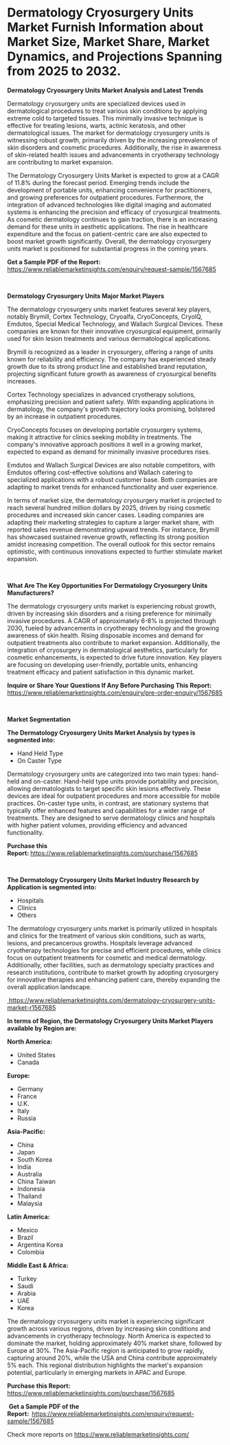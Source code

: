 <p><h1>Dermatology Cryosurgery Units Market Furnish Information about Market Size, Market Share, Market Dynamics, and Projections Spanning from 2025 to 2032.</h1></p><p><strong>Dermatology Cryosurgery Units Market Analysis and Latest Trends</strong></p>
<p><p>Dermatology cryosurgery units are specialized devices used in dermatological procedures to treat various skin conditions by applying extreme cold to targeted tissues. This minimally invasive technique is effective for treating lesions, warts, actinic keratosis, and other dermatological issues. The market for dermatology cryosurgery units is witnessing robust growth, primarily driven by the increasing prevalence of skin disorders and cosmetic procedures. Additionally, the rise in awareness of skin-related health issues and advancements in cryotherapy technology are contributing to market expansion.</p><p>The Dermatology Cryosurgery Units Market is expected to grow at a CAGR of 11.8% during the forecast period. Emerging trends include the development of portable units, enhancing convenience for practitioners, and growing preferences for outpatient procedures. Furthermore, the integration of advanced technologies like digital imaging and automated systems is enhancing the precision and efficacy of cryosurgical treatments. As cosmetic dermatology continues to gain traction, there is an increasing demand for these units in aesthetic applications. The rise in healthcare expenditure and the focus on patient-centric care are also expected to boost market growth significantly. Overall, the dermatology cryosurgery units market is positioned for substantial progress in the coming years.</p></p>
<p><strong>Get a Sample PDF of the Report:&nbsp;</strong> <a href="https://www.reliablemarketinsights.com/enquiry/request-sample/1567685?utm_campaign=2639&utm_medium=2&utm_source=Github&utm_content=ia&utm_term=23032025&utm_id=dermatology-cryosurgery-units">https://www.reliablemarketinsights.com/enquiry/request-sample/1567685</a></p>
<p>&nbsp;</p>
<p><strong>Dermatology Cryosurgery Units Major Market Players</strong></p>
<p><p>The dermatology cryosurgery units market features several key players, notably Brymill, Cortex Technology, Cryoalfa, CryoConcepts, CryolQ, Emdutos, Special Medical Technology, and Wallach Surgical Devices. These companies are known for their innovative cryosurgical equipment, primarily used for skin lesion treatments and various dermatological applications.</p><p>Brymill is recognized as a leader in cryosurgery, offering a range of units known for reliability and efficiency. The company has experienced steady growth due to its strong product line and established brand reputation, projecting significant future growth as awareness of cryosurgical benefits increases.</p><p>Cortex Technology specializes in advanced cryotherapy solutions, emphasizing precision and patient safety. With expanding applications in dermatology, the company's growth trajectory looks promising, bolstered by an increase in outpatient procedures.</p><p>CryoConcepts focuses on developing portable cryosurgery systems, making it attractive for clinics seeking mobility in treatments. The company's innovative approach positions it well in a growing market, expected to expand as demand for minimally invasive procedures rises.</p><p>Emdutos and Wallach Surgical Devices are also notable competitors, with Emdutos offering cost-effective solutions and Wallach catering to specialized applications with a robust customer base. Both companies are adapting to market trends for enhanced functionality and user experience.</p><p>In terms of market size, the dermatology cryosurgery market is projected to reach several hundred million dollars by 2025, driven by rising cosmetic procedures and increased skin cancer cases. Leading companies are adapting their marketing strategies to capture a larger market share, with reported sales revenue demonstrating upward trends. For instance, Brymill has showcased sustained revenue growth, reflecting its strong position amidst increasing competition. The overall outlook for this sector remains optimistic, with continuous innovations expected to further stimulate market expansion.</p></p>
<p>&nbsp;</p>
<p><strong>What Are The Key Opportunities For Dermatology Cryosurgery Units Manufacturers?</strong></p>
<p><p>The dermatology cryosurgery units market is experiencing robust growth, driven by increasing skin disorders and a rising preference for minimally invasive procedures. A CAGR of approximately 6-8% is projected through 2030, fueled by advancements in cryotherapy technology and the growing awareness of skin health. Rising disposable incomes and demand for outpatient treatments also contribute to market expansion. Additionally, the integration of cryosurgery in dermatological aesthetics, particularly for cosmetic enhancements, is expected to drive future innovation. Key players are focusing on developing user-friendly, portable units, enhancing treatment efficacy and patient satisfaction in this dynamic market.</p></p>
<p><strong>Inquire or Share Your Questions If Any Before Purchasing This Report:</strong> <a href="https://www.reliablemarketinsights.com/enquiry/pre-order-enquiry/1567685?utm_campaign=2639&utm_medium=2&utm_source=Github&utm_content=ia&utm_term=23032025&utm_id=dermatology-cryosurgery-units">https://www.reliablemarketinsights.com/enquiry/pre-order-enquiry/1567685</a></p>
<p>&nbsp;</p>
<p><strong>Market Segmentation</strong></p>
<p><strong>The Dermatology Cryosurgery Units Market Analysis by types is segmented into:</strong></p>
<p><ul><li>Hand Held Type</li><li>On Caster Type</li></ul></p>
<p><p>Dermatology cryosurgery units are categorized into two main types: hand-held and on-caster. Hand-held type units provide portability and precision, allowing dermatologists to target specific skin lesions effectively. These devices are ideal for outpatient procedures and more accessible for mobile practices. On-caster type units, in contrast, are stationary systems that typically offer enhanced features and capabilities for a wider range of treatments. They are designed to serve dermatology clinics and hospitals with higher patient volumes, providing efficiency and advanced functionality.</p></p>
<p><strong>Purchase this Report:&nbsp;</strong><a href="https://www.reliablemarketinsights.com/purchase/1567685?utm_campaign=2639&utm_medium=2&utm_source=Github&utm_content=ia&utm_term=23032025&utm_id=dermatology-cryosurgery-units">https://www.reliablemarketinsights.com/purchase/1567685</a></p>
<p>&nbsp;</p>
<p><strong>The Dermatology Cryosurgery Units Market Industry Research by Application is segmented into:</strong></p>
<p><ul><li>Hospitals</li><li>Clinics</li><li>Others</li></ul></p>
<p><p>The dermatology cryosurgery units market is primarily utilized in hospitals and clinics for the treatment of various skin conditions, such as warts, lesions, and precancerous growths. Hospitals leverage advanced cryotherapy technologies for precise and efficient procedures, while clinics focus on outpatient treatments for cosmetic and medical dermatology. Additionally, other facilities, such as dermatology specialty practices and research institutions, contribute to market growth by adopting cryosurgery for innovative therapies and enhancing patient care, thereby expanding the overall application landscape.</p></p>
<p><a href="https://www.reliablemarketinsights.com/dermatology-cryosurgery-units-market-r1567685?utm_campaign=2639&utm_medium=2&utm_source=Github&utm_content=ia&utm_term=23032025&utm_id=dermatology-cryosurgery-units">&nbsp;https://www.reliablemarketinsights.com/dermatology-cryosurgery-units-market-r1567685</a></p>
<p><strong>In terms of Region, the Dermatology Cryosurgery Units Market Players available by Region are:</strong></p>
<p>
    <p> <strong> North America: </strong>
        <ul>
            <li>United States</li>
            <li>Canada</li>
        </ul>
        </p> 
    <p> <strong> Europe: </strong>
        <ul>
            <li>Germany</li>
            <li>France</li>
            <li>U.K.</li>
            <li>Italy</li>
            <li>Russia</li>
        </ul>
        </p> 
    <p> <strong> Asia-Pacific: </strong>
        <ul>
            <li>China</li>
            <li>Japan</li>
            <li>South Korea</li>
            <li>India</li>
            <li>Australia</li>
            <li>China Taiwan</li>
            <li>Indonesia</li>
            <li>Thailand</li>
            <li>Malaysia</li>
        </ul>
        </p> 
    <p> <strong> Latin America: </strong>
        <ul>
            <li>Mexico</li>
            <li>Brazil</li>
            <li>Argentina Korea</li>
            <li>Colombia</li>
        </ul>
        </p> 
    <p> <strong> Middle East & Africa: </strong>
        <ul>
            <li>Turkey</li>
            <li>Saudi</li>
            <li>Arabia</li>
            <li>UAE</li>
            <li>Korea</li>
        </ul>
    </p>
    </p>
<p><p>The dermatology cryosurgery units market is experiencing significant growth across various regions, driven by increasing skin conditions and advancements in cryotherapy technology. North America is expected to dominate the market, holding approximately 40% market share, followed by Europe at 30%. The Asia-Pacific region is anticipated to grow rapidly, capturing around 20%, while the USA and China contribute approximately 5% each. This regional distribution highlights the market's expansion potential, particularly in emerging markets in APAC and Europe.</p></p>
<p><strong>Purchase this Report: </strong><a href="https://www.reliablemarketinsights.com/purchase/1567685?utm_campaign=2639&utm_medium=2&utm_source=Github&utm_content=ia&utm_term=23032025&utm_id=dermatology-cryosurgery-units">https://www.reliablemarketinsights.com/purchase/1567685</a></p>
<p>&nbsp;<strong>Get a Sample PDF of the Report:&nbsp;&nbsp;</strong><a href="https://www.reliablemarketinsights.com/enquiry/request-sample/1567685?utm_campaign=2639&utm_medium=2&utm_source=Github&utm_content=ia&utm_term=23032025&utm_id=dermatology-cryosurgery-units">https://www.reliablemarketinsights.com/enquiry/request-sample/1567685</a></p>
<p><strong></strong></p>
<p>Check more reports on <a href="https://www.reliablemarketinsights.com/?utm_campaign=2639&utm_medium=2&utm_source=Github&utm_content=ia&utm_term=23032025&utm_id=dermatology-cryosurgery-units">https://www.reliablemarketinsights.com/</a></p>